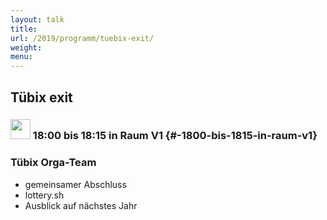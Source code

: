 ```yaml
---
layout: talk
title:
url: /2019/programm/tuebix-exit/
weight:
menu:
---
```

## Tübix exit

### <img height = "32" src="../../../images/talk2.svg"> 18:00 bis 18:15 in Raum V1 {#-1800-bis-1815-in-raum-v1}

### Tübix Orga-Team

- gemeinsamer Abschluss  
- lottery.sh  
- Ausblick auf nächstes Jahr

